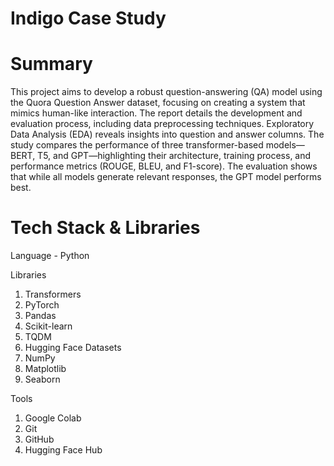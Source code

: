 # Indigo Case Study

# Summary
This project aims to develop a robust question-answering (QA) model using the Quora Question Answer dataset, focusing on creating a system that mimics human-like interaction. The report details the development and evaluation process, including data preprocessing techniques. Exploratory Data Analysis (EDA) reveals insights into question and answer columns. The study compares the performance of three transformer-based models—BERT, T5, and GPT—highlighting their architecture, training process, and performance metrics (ROUGE, BLEU, and F1-score). The evaluation shows that while all models generate relevant responses, the GPT model performs best. 

# Tech Stack & Libraries

Language - Python

Libraries
1. Transformers
2. PyTorch
3. Pandas
4. Scikit-learn
5. TQDM
6. Hugging Face Datasets
7. NumPy
8. Matplotlib
9. Seaborn


Tools
1. Google Colab
2. Git
3. GitHub
4. Hugging Face Hub







